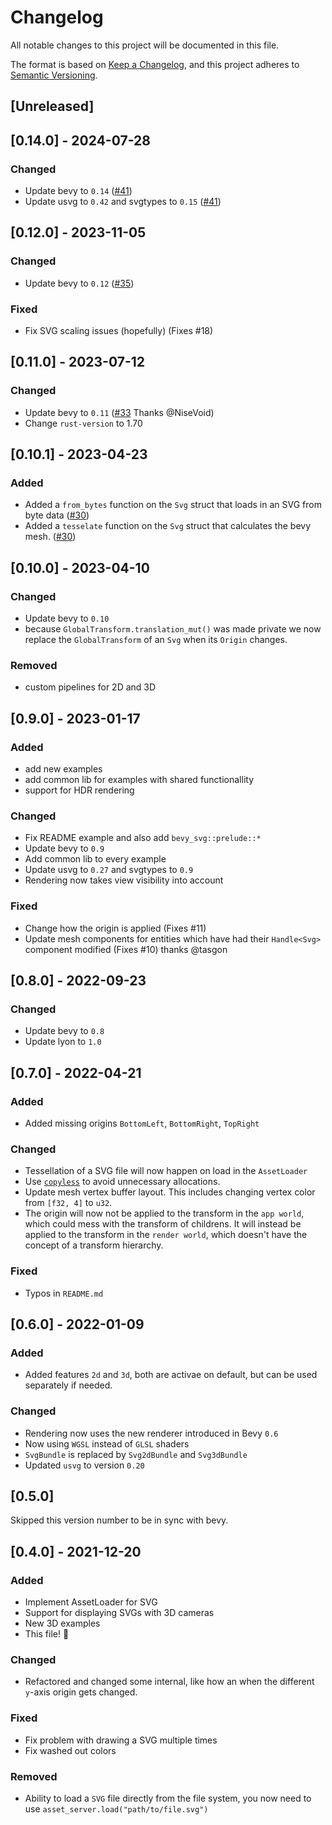 # Changelog
All notable changes to this project will be documented in this file.

The format is based on [Keep a Changelog](https://keepachangelog.com/en/1.0.0/),
and this project adheres to [Semantic Versioning](https://semver.org/spec/v2.0.0.html).

## [Unreleased]

## [0.14.0] - 2024-07-28
### Changed
- Update bevy to `0.14` ([#41](https://github.com/Weasy666/bevy_svg/pull/41))
- Update usvg to `0.42` and svgtypes to `0.15` ([#41](https://github.com/Weasy666/bevy_svg/pull/41))

## [0.12.0] - 2023-11-05
### Changed
- Update bevy to `0.12` ([#35](https://github.com/Weasy666/bevy_svg/pull/35))
### Fixed
- Fix SVG scaling issues (hopefully) (Fixes #18)

## [0.11.0] - 2023-07-12
### Changed
- Update bevy to `0.11` ([#33](https://github.com/Weasy666/bevy_svg/pull/33) Thanks @NiseVoid)
- Change `rust-version` to 1.70

## [0.10.1] - 2023-04-23
### Added
- Added a `from_bytes` function on the `Svg` struct that loads in an SVG from byte data ([#30](https://github.com/Weasy666/bevy_svg/pull/30))
- Added a `tesselate` function on the `Svg` struct that calculates the bevy mesh. ([#30](https://github.com/Weasy666/bevy_svg/pull/30))

## [0.10.0] - 2023-04-10
### Changed
- Update bevy to `0.10`
- because `GlobalTransform.translation_mut()` was made private we now replace the `GlobalTransform` of an `Svg` when its `Origin` changes.

### Removed
- custom pipelines for 2D and 3D

## [0.9.0] - 2023-01-17
### Added
- add new examples
- add common lib for examples with shared functionallity
- support for HDR rendering

### Changed
- Fix README example and also add `bevy_svg::prelude::*`
- Update bevy to `0.9`
- Add common lib to every example
- Update usvg to `0.27` and svgtypes to `0.9`
- Rendering now takes view visibility into account

### Fixed
- Change how the origin is applied (Fixes #11)
- Update mesh components for entities which have had their `Handle<Svg>` component modified (Fixes #10) thanks @tasgon

## [0.8.0] - 2022-09-23
### Changed
- Update bevy to `0.8`
- Update lyon to `1.0`

## [0.7.0] - 2022-04-21
### Added
- Added missing origins `BottomLeft`, `BottomRight`, `TopRight`

### Changed
- Tessellation of a SVG file will now happen on load in the `AssetLoader`
- Use [`copyless`](https://crates.io/crates/copyless) to avoid unnecessary allocations.
- Update mesh vertex buffer layout. This includes changing vertex color from `[f32, 4]` to `u32`.
- The origin will now not be applied to the transform in the `app world`, which could mess with the transform of childrens. It will instead be applied to the transform in the `render world`, which doesn't have the concept of a transform hierarchy.

### Fixed
- Typos in `README.md`

## [0.6.0] - 2022-01-09
### Added
- Added features `2d` and `3d`, both are activae on default, but can be used separately if needed.

### Changed
- Rendering now uses the new renderer introduced in Bevy `0.6`
- Now using `WGSL` instead of `GLSL` shaders
- `SvgBundle` is replaced by `Svg2dBundle` and `Svg3dBundle`
- Updated `usvg` to version `0.20`

## [0.5.0]
Skipped this version number to be in sync with bevy.

## [0.4.0] - 2021-12-20
### Added
- Implement AssetLoader for SVG
- Support for displaying SVGs with 3D cameras
- New 3D examples
- This file! 🚀

### Changed
- Refactored and changed some internal, like how an when the different `y`-axis origin gets changed.

### Fixed
- Fix problem with drawing a SVG multiple times
- Fix washed out colors

### Removed
- Ability to load a `SVG` file directly from the file system, you now need to use `asset_server.load("path/to/file.svg")`
